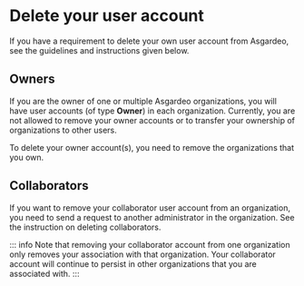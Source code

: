 # Delete your user account

If you have a requirement to delete your own user account from Asgardeo, see the guidelines and instructions given below.

## Owners

If you are the owner of one or multiple Asgardeo organizations, you will have user accounts (of type **Owner**) in each organization. Currently, you are not allowed to remove your owner accounts or to transfer your ownership of organizations to other users.

To delete your owner account(s), you need to <a :href="$withBase('/guides/your-asgardeo/delete-organizations/')">remove the organizations that you own</a>. 

## Collaborators

If you want to remove your collaborator user account from an organization, you need to send a request to another administrator in the organization. See the instruction on <a :href="$withBase('/guides/users/manage-collaborators/#delete-a-collaborator')">deleting collaborators</a>.

::: info
Note that removing your collaborator account from one organization only removes your association with that organization. Your collaborator account will continue to persist in other organizations that you are associated with.
:::
